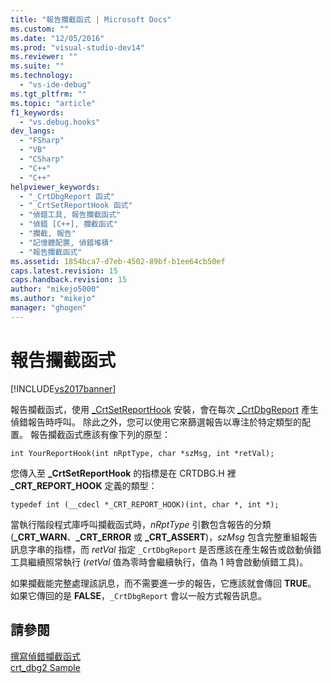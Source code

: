 ```yaml
---
title: "報告攔截函式 | Microsoft Docs"
ms.custom: ""
ms.date: "12/05/2016"
ms.prod: "visual-studio-dev14"
ms.reviewer: ""
ms.suite: ""
ms.technology: 
  - "vs-ide-debug"
ms.tgt_pltfrm: ""
ms.topic: "article"
f1_keywords: 
  - "vs.debug.hooks"
dev_langs: 
  - "FSharp"
  - "VB"
  - "CSharp"
  - "C++"
  - "C++"
helpviewer_keywords: 
  - "_CrtDbgReport 函式"
  - "_CrtSetReportHook 函式"
  - "偵錯工具, 報告攔截函式"
  - "偵錯 [C++], 攔截函式"
  - "攔截, 報告"
  - "記憶體配置, 偵錯堆積"
  - "報告攔截函式"
ms.assetid: 1854bca7-d7eb-4502-89bf-b1ee64cb50ef
caps.latest.revision: 15
caps.handback.revision: 15
author: "mikejo5000"
ms.author: "mikejo"
manager: "ghogen"
---
```

# 報告攔截函式
[!INCLUDE[vs2017banner](../code-quality/includes/vs2017banner.md)]

報告攔截函式，使用 [\_CrtSetReportHook](/visual-cpp/c-runtime-library/reference/crtsetreporthook) 安裝，會在每次 [\_CrtDbgReport](/visual-cpp/c-runtime-library/reference/crtdbgreport-crtdbgreportw) 產生偵錯報告時呼叫。  除此之外，您可以使用它來篩選報告以專注於特定類型的配置。  報告攔截函式應該有像下列的原型：  
  
```  
int YourReportHook(int nRptType, char *szMsg, int *retVal);  
```  
  
 您傳入至 **\_CrtSetReportHook**  的指標是在 CRTDBG.H 裡 **\_CRT\_REPORT\_HOOK** 定義的類型：  
  
```  
typedef int (__cdecl *_CRT_REPORT_HOOK)(int, char *, int *);  
```  
  
 當執行階段程式庫呼叫攔截函式時，*nRptType* 引數包含報告的分類 \(**\_CRT\_WARN**、**\_CRT\_ERROR** 或 **\_CRT\_ASSERT**\)，*szMsg* 包含完整重組報告訊息字串的指標，而 *retVal* 指定 `_CrtDbgReport` 是否應該在產生報告或啟動偵錯工具繼續照常執行 \(*retVal* 值為零時會繼續執行，值為 1 時會啟動偵錯工具\)。  
  
 如果攔截能完整處理該訊息，而不需要進一步的報告，它應該就會傳回 **TRUE**。  如果它傳回的是 **FALSE**，`_CrtDbgReport` 會以一般方式報告訊息。  
  
## 請參閱  
 [撰寫偵錯攔截函式](../debugger/debug-hook-function-writing.md)   
 [crt\_dbg2 Sample](http://msdn.microsoft.com/zh-tw/21e1346a-6a17-4f57-b275-c76813089167)
